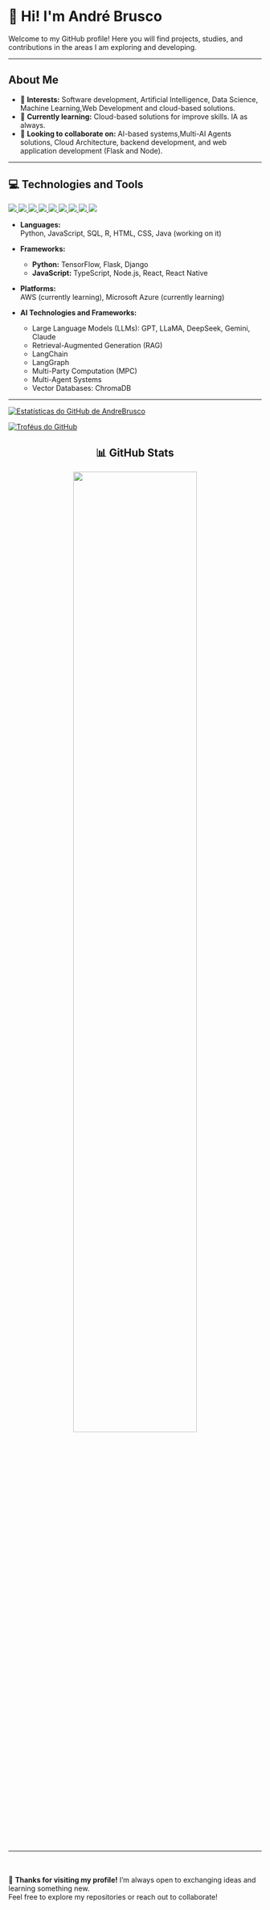 # 👋 Hi! I'm André Brusco

Welcome to my GitHub profile! Here you will find projects, studies, and contributions in the areas I am exploring and developing.

---

## About Me
- 👀 **Interests:** Software development, Artificial Intelligence, Data Science, Machine Learning,Web Development and cloud-based solutions.
- 🌱 **Currently learning:** Cloud-based solutions for improve skills. IA as always.
- 💼 **Looking to collaborate on:**  AI-based systems,Multi-AI Agents solutions, Cloud Architecture, backend development, and web application development (Flask and Node).

---

## 💻 Technologies and Tools
<a href="https://www.python.org/" target="_blank">
  <img src="https://img.shields.io/badge/Python-3.11-blue?logo=python&logoColor=white" />
</a>
<a href="https://flask.palletsprojects.com/" target="_blank">
  <img src="https://img.shields.io/badge/Flask-Web-black?logo=flask" />
</a>
<a href="https://react.dev/" target="_blank">
  <img src="https://img.shields.io/badge/React-JS-61DAFB?logo=react" />
</a>
<a href="https://platform.openai.com" target="_blank">
  <img src="https://img.shields.io/badge/GPT-OpenAI-10a37f?logo=openai" />
</a>
<a href="https://ai.google.dev" target="_blank">
  <img src="https://img.shields.io/badge/Gemini-Google-black?logo=google" />
</a>
<a href="https://www.langchain.com/" target="_blank">
  <img src="https://img.shields.io/badge/LangChain-RAG-green" />
</a>
<a href="https://docs.langgraph.dev/" target="_blank">
  <img src="https://img.shields.io/badge/LangGraph-Agents-blueviolet" />
</a>
<a href="https://en.wikipedia.org/wiki/SQL" target="_blank">
  <img src="https://img.shields.io/badge/SQL-Database-336791?logo=sqlite&logoColor=white" />
</a>
<a href="https://www.typescriptlang.org/" target="_blank">
  <img src="https://img.shields.io/badge/TypeScript-Code-3178c6?logo=typescript&logoColor=white" />
</a>


- **Languages:**  
  Python, JavaScript, SQL, R, HTML, CSS, Java (working on it)

- **Frameworks:**  
  - **Python:** TensorFlow, Flask, Django  
  - **JavaScript:** TypeScript, Node.js, React, React Native

- **Platforms:**  
  AWS (currently learning), Microsoft Azure (currently learning)

- **AI Technologies and Frameworks:**  
  - Large Language Models (LLMs): GPT, LLaMA, DeepSeek, Gemini, Claude
  - Retrieval-Augmented Generation (RAG)
  - LangChain
  - LangGraph 
  - Multi-Party Computation (MPC)  
  - Multi-Agent Systems  
  - Vector Databases: ChromaDB 

---

[![Estatísticas do GitHub de AndreBrusco](https://github-readme-stats.vercel.app/api?username=AndreBrusco&show_icons=true&theme=radical&cache_seconds=1)](https://github.com/AndreBrusco)

[![Troféus do GitHub](https://github-profile-trophy.vercel.app/?username=AndreBrusco&theme=radical&exclude=Followers,Stars,PullRequestReviewer)](https://github.com/ryo-ma/github-profile-trophy)



<h2 align="center">📊 GitHub Stats</h2> 

<div align="center">
  <img src="https://github-readme-stats.vercel.app/api/top-langs/?username=AndreBrusco&layout=compact&theme=tokyonight" width="70%"/>

</div>

---
<br><br/>
🌟 **Thanks for visiting my profile!** I’m always open to exchanging ideas and learning something new.  
Feel free to explore my repositories or reach out to collaborate!
